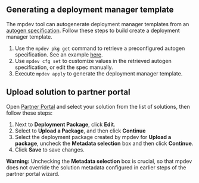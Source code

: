 ## Generating a deployment manager template

The mpdev tool can autogenerate deployment manager templates from an
[autogen specification](./autogen-reference.md). Follow these steps to
build create a deployment manager template.

1. Use the `mpdev pkg get` command to retrieve a preconfigured autogen
specification. See an example [here](../examples/deployment-manager/autogen/singlevm/README.md).
1. Use `mpdev cfg set` to customize values in the retrieved autogen
specification, or edit the spec manually.
3. Execute `mpdev apply` to generate the deployment manager template.

## Upload solution to partner portal

Open [Partner Portal](https://pantheon.corp.google.com/partner/solutions) and 
select your solution from the list of solutions, then follow these steps:

1. Next to **Deployment Package**, click **Edit**.
1. Select to **Upload a Package**, and then click **Continue**
1. Select the deployment package created by mpdev for **Upload a package**,
uncheck the **Metadata selection** box and then click **Continue**.
1. Click **Save** to save changes.

**Warning:** Unchecking the **Metadata selection** box is crucial, so that
mpdev does not override the solution metadata configured in earlier steps of
the partner portal wizard.